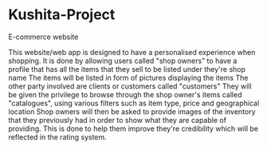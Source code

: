 # Kushita-Project
E-commerce website

This website/web app is designed to have a personalised experience when shopping.
It is done by allowing users called "shop owners" to have a profile that has all the items that they sell to be listed under they're shop name
The items will be listed in form of pictures displaying the items
The other party involved are clients or customers called "customers"
They will be given the privilege to browse through the shop owner's items called "catalogues", using various filters such as item type, price and geographical location
Shop owners will then be asked to provide images of the inventory that they previously had in order to show what they are capable of providing. This is done to help them improve they're credibility which will be reflected in the rating system.

